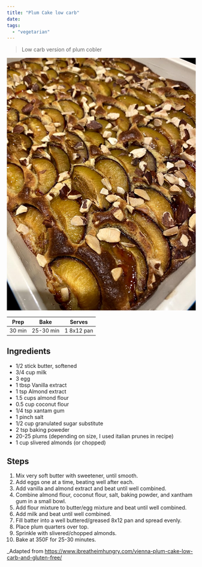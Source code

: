 ```yaml
---
title: "Plum Cake low carb"
date: 
tags:
  - "vegetarian"
---
```


> Low carb version of plum cobler

<div class="figure">

![Pflaumenkuchenketo](/images/Pflaumenkuchenketo.jpg)

</div>


| Prep   | Bake | Serves |
| :----: | :----: | :----: |
| 30 min | 25-30 min | 1 8x12 pan |

## Ingredients

- 1/2 stick butter, softened
- 3/4 cup milk
- 3 egg
- 1 tbsp Vanilla extract
- 1 tsp Almond extract
- 1.5 cups almond flour
- 0.5 cup coconut flour
- 1/4 tsp xantam gum
- 1 pinch salt
- 1/2 cup granulated sugar substitute 
- 2 tsp baking poweder
- 20-25 plums (depending on size, I used italian prunes in recipe)
- 1 cup slivered almonds (or chopped)

## Steps

1. Mix very soft butter with sweetener, until smooth.
2. Add eggs one at a time, beating well after each.
3. Add vanilla and almond extract and beat until well combined.
4. Combine almond flour, coconut flour, salt, baking powder, and xantham gum in a small bowl. 
5. Add flour mixture to butter/egg mixture and beat until well combined.
6. Add milk and beat until well combined.
7. Fill batter into a well buttered/greased 8x12 pan and spread evenly.
8. Place plum quarters over top.
9. Sprinkle with slivered/chopped almonds.
10. Bake at 350F for 25-30 minutes.



_Adapted from https://www.ibreatheimhungry.com/vienna-plum-cake-low-carb-and-gluten-free/
